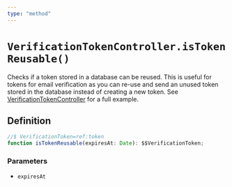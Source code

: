 ```yaml
---
type: "method"
---
```


# `VerificationTokenController.isTokenReusable()`

Checks if a token stored in a database can be reused. This is useful for tokens for email verification as you can re-use and send an unused token stored in the database instead of creating a new token. See [VerificationTokenController]() for a full example.

## Definition

```ts
//$ VerificationToken=ref:token
function isTokenReusable(expiresAt: Date): $$VerificationToken;
```

### Parameters

- `expiresAt`
